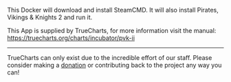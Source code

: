 This Docker will download and install SteamCMD. It will also install Pirates, Vikings &amp; Knights 2 and run it.


This App is supplied by TrueCharts, for more information visit the manual: https://truecharts.org/charts/incubator/pvk-ii

---

TrueCharts can only exist due to the incredible effort of our staff.
Please consider making a [donation](https://truecharts.org/docs/about/sponsor) or contributing back to the project any way you can!

